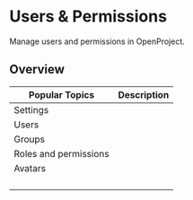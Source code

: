 # Users & Permissions

Manage users and permissions in OpenProject.

## Overview

| Popular Topics        | Description |
| --------------------- | :---------- |
| Settings              |             |
| Users                 |             |
| Groups                |             |
| Roles and permissions |             |
| Avatars               |             |
|                       |             |
|                       |             |
|                       |             |
|                       |             |

